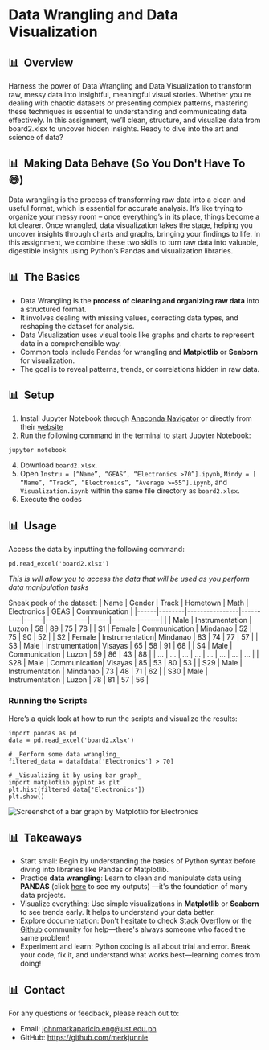 # **Data Wrangling and Data Visualization** 
## 📊&nbsp;&nbsp;Overview
Harness the power of Data Wrangling and Data Visualization to transform raw, messy data into insightful, meaningful visual stories. Whether you're dealing with chaotic datasets or presenting complex patterns, mastering these techniques is essential to understanding and communicating data effectively. In this assignment, we’ll clean, structure, and visualize data from board2.xlsx to uncover hidden insights. Ready to dive into the art and science of data?
## 📊&nbsp;&nbsp;Making Data Behave (So You Don't Have To 😅)
Data wrangling is the process of transforming raw data into a clean and useful format, which is essential for accurate analysis. It’s like trying to organize your messy room – once everything’s in its place, things become a lot clearer. Once wrangled, data visualization takes the stage, helping you uncover insights through charts and graphs, bringing your findings to life. In this assignment, we combine these two skills to turn raw data into valuable, digestible insights using Python’s Pandas and visualization libraries.
## 📊&nbsp;&nbsp;The Basics
- Data Wrangling is the **process of cleaning and organizing raw data** into a structured format.
- It involves dealing with missing values, correcting data types, and reshaping the dataset for analysis.
- Data Visualization uses visual tools like graphs and charts to represent data in a comprehensible way.
- Common tools include Pandas for wrangling and **Matplotlib** or **Seaborn** for visualization.
- The goal is to reveal patterns, trends, or correlations hidden in raw data.
## 📊&nbsp;&nbsp;Setup
1. Install Jupyter Notebook through [Anaconda Navigator](https://www.anaconda.com/download) or directly from their [website](https://jupyter.org)
2. Run the following command in the terminal to start Jupyter Notebook:
```
jupyter notebook
```
4. Download `board2.xlsx`.
5. Open `Instru = [“Name”, “GEAS”, “Electronics >70”].ipynb`, `Mindy = [ “Name”, “Track”, “Electronics”, “Average >=55”].ipynb`, and `Visualization.ipynb` within the same file directory as `board2.xlsx`.
6. Execute the codes
## 📊&nbsp;&nbsp;Usage
Access the data by inputting the following command:
```
pd.read_excel('board2.xlsx')
```
_This is will allow you to access the data that will be used as you perform data manipulation tasks_

Sneak peek of the dataset:
| Name | Gender | Track          | Hometown | Math | Electronics | GEAS | Communication |
|------|--------|----------------|----------|------|-------------|------|---------------|
|      | Male   | Instrumentation | Luzon    | 58   | 89          | 75   | 78            |
| S1   | Female | Communication  | Mindanao | 52   | 75          | 90   | 52            |
| S2   | Female | Instrumentation| Mindanao | 83   | 74          | 77   | 57            |
| S3   | Male   | Instrumentation| Visayas  | 65   | 58          | 91   | 68            |
| S4   | Male   | Communication  | Luzon    | 59   | 86          | 43   | 88            |
| ...  | ...  | ...  | ...    | ...  | ...       | ... | ...      |
| S28   | Male | Communication| Visayas | 85   | 53          | 80   | 53            |
| S29  | Male   | Instrumentation | Mindanao | 73   | 48         | 71   | 62            |
| S30   | Male   | Instrumentation | Luzon    | 78   | 81         | 57  | 56            |

### Running the Scripts
Here’s a quick look at how to run the scripts and visualize the results:
```
import pandas as pd
data = pd.read_excel('board2.xlsx')

# _Perform some data wrangling_
filtered_data = data[data['Electronics'] > 70]

# _Visualizing it by using bar graph_
import matplotlib.pyplot as plt
plt.hist(filtered_data['Electronics'])
plt.show()
```
![Screenshot of a bar graph by Matplotlib for Electronics](https://i.pinimg.com/originals/c9/fa/d2/c9fad29d4129997bab474948f7d858b0.png)
## 📊&nbsp;&nbsp;Takeaways
- Start small: Begin by understanding the basics of Python syntax before diving into libraries like Pandas or Matplotlib.
- Practice **data wrangling**: Learn to clean and manipulate data using **PANDAS** (click [here](https://github.com/merkjunnie/ECE2112_Exp-3) to see my outputs) —it's the foundation of many data projects.
- Visualize everything: Use simple visualizations in **Matplotlib** or **Seaborn** to see trends early. It helps to understand your data better.
- Explore documentation: Don't hesitate to check [Stack Overflow](https://stackoverflow.com/) or the [Github](https://github.com/explore) community for help—there's always someone who faced the same problem!
- Experiment and learn: Python coding is all about trial and error. Break your code, fix it, and understand what works best—learning comes from doing!
## 📊&nbsp;&nbsp;Contact
For any questions or feedback, please reach out to:<br>
- Email: johnmarkaparicio.eng@ust.edu.ph <br>
- GitHub: https://github.com/merkjunnie



